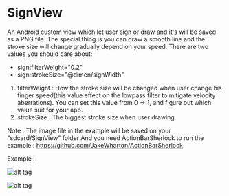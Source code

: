 SignView
========

An Android custom view which let user sign or draw and it's will be saved as a PNG file.
The special thing is you can draw a smooth line and the stroke size will change gradually depend on your speed.
There are two values you should care about: 

  - sign:filterWeight="0.2"
  - sign:strokeSize="@dimen/signWidth" 

1. filterWeight : How the stroke size will be changed when user change his finger speed(this value effect on the lowpass filter to mitigate velocity aberrations). You can set this value from 0 -> 1, and figure out which value suit for your app.
2. strokeSize : The biggest stroke size when user drawing.

Note : The image file in the example will be saved on your "sdcard/SignView" folder
        And you need ActionBarSherlock to run the example :  https://github.com/JakeWharton/ActionBarSherlock

Example :

![alt tag](http://s28.postimg.org/z94yvlyx9/1415638175277.png)

![alt tag](http://s8.postimg.org/gng33qtx1/device_2014_11_11_001550.png)
